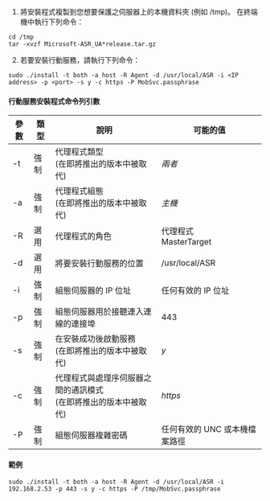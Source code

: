 1. 將安裝程式複製到您想要保護之伺服器上的本機資料夾 (例如 /tmp)。 在終端機中執行下列命令：
  ```
  cd /tmp
  tar -xvzf Microsoft-ASR_UA*release.tar.gz
  ```
2. 若要安裝行動服務，請執行下列命令：

  ```
  sudo ./install -t both -a host -R Agent -d /usr/local/ASR -i <IP address> -p <port> -s y -c https -P MobSvc.passphrase
  ```

#### <a name="mobility-service-installer-command-line-arguments"></a>行動服務安裝程式命令列引數

|參數|類型|說明|可能的值|
|-|-|-|-|
|-t |強制|代理程式類型<br>(在即將推出的版本中被取代)|*兩者*|
|-a |強制|代理程式組態<br>(在即將推出的版本中被取代) |*主機*|
|-R |選用|代理程式的角色|代理程式<br>MasterTarget|
|-d |選用|將要安裝行動服務的位置|/usr/local/ASR|
|-i |強制|組態伺服器的 IP 位址|任何有效的 IP 位址|
|-p |強制|組態伺服器用於接聽連入連線的連接埠|443|
|-s |強制|在安裝成功後啟動服務<br>(在即將推出的版本中被取代)|*y*|
|-c |強制|代理程式與處理序伺服器之間的通訊模式<br>(在即將推出的版本中被取代) |*https*|
|-P |強制|組態伺服器複雜密碼|任何有效的 UNC 或本機檔案路徑|


#### <a name="example"></a>範例
```
sudo ./install -t both -a host -R Agent -d /usr/local/ASR -i 192.168.2.53 -p 443 -s y -c https -P /tmp/MobSvc.passphrase
```
